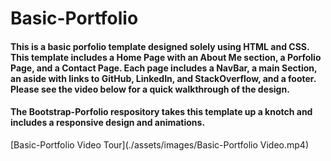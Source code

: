 # Basic-Portfolio

#### This is a basic porfolio template designed solely using HTML and CSS. This template includes a Home Page with an About Me section, a Porfolio Page, and a Contact Page. Each page includes a NavBar, a main Section, an aside with links to GitHub, LinkedIn, and StackOverflow, and a footer. Please see the video below for a quick walkthrough of the design. 

#### The Bootstrap-Porfolio respository takes this template up a knotch and includes a responsive design and animations.

[Basic-Portfolio Video Tour](./assets/images/Basic-Portfolio Video.mp4)

